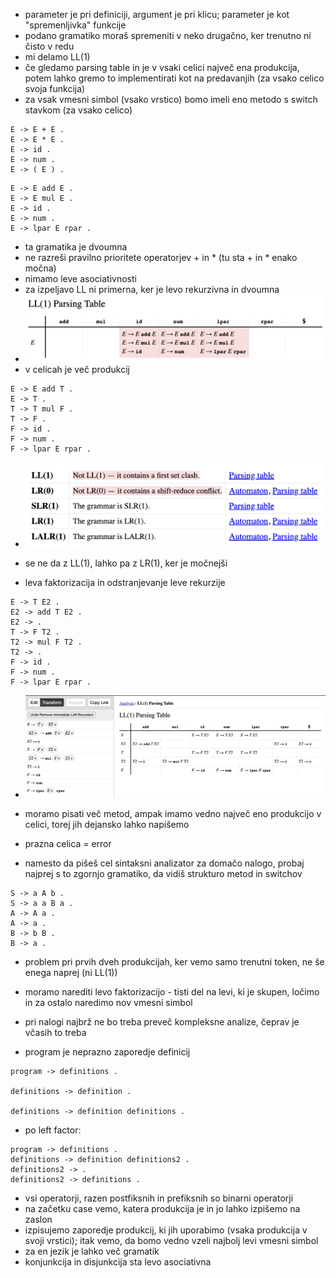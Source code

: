 - parameter je pri definiciji, argument je pri klicu; parameter je kot "spremenljivka" funkcije
- podano gramatiko moraš spremeniti v neko drugačno, ker trenutno ni čisto v redu
- mi delamo LL(1)
- če gledamo parsing table in je v vsaki celici največ ena produkcija, potem lahko gremo to implementirati kot na predavanjih (za vsako celico svoja funkcija)
- za vsak vmesni simbol (vsako vrstico) bomo imeli eno metodo s switch stavkom (za vsako celico)

```
E -> E + E .
E -> E * E .
E -> id .
E -> num .
E -> ( E ) .
```

```
E -> E add E .
E -> E mul E .
E -> id .
E -> num .
E -> lpar E rpar .
```
- ta gramatika je dvoumna
- ne razreši pravilno prioritete operatorjev + in \* (tu sta + in \* enako močna)
- nimamo leve asociativnosti
- za izpeljavo LL ni primerna, ker je levo rekurzivna in dvoumna
- ![600](../../Images3/Pasted%20image%2020250317094337.png)
- v celicah je več produkcij

```
E -> E add T .
E -> T .
T -> T mul F .
T -> F .
F -> id .
F -> num .
F -> lpar E rpar .
```
- ![500](../../Images3/Pasted%20image%2020250317094537.png)
- se ne da z LL(1), lahko pa z LR(1), ker je močnejši

- leva faktorizacija in odstranjevanje leve rekurzije
```
E -> T E2 .
E2 -> add T E2 .
E2 -> .
T -> F T2 .
T2 -> mul F T2 .
T2 -> .
F -> id .
F -> num .
F -> lpar E rpar .
```
- ![650](../../Images3/Pasted%20image%2020250317094804.png)
- moramo pisati več metod, ampak imamo vedno največ eno produkcijo v celici, torej jih dejansko lahko napišemo
- prazna celica = error

- namesto da pišeš cel sintaksni analizator za domačo nalogo, probaj najprej s to zgornjo gramatiko, da vidiš strukturo metod in switchov

```
S -> a A b .
S -> a a B a .
A -> A a .
A -> a .
B -> b B .
B -> a .
```
- problem pri prvih dveh produkcijah, ker vemo samo trenutni token, ne še enega naprej (ni LL(1))
- moramo narediti levo faktorizacijo - tisti del na levi, ki je skupen, ločimo in za ostalo naredimo nov vmesni simbol

- pri nalogi najbrž ne bo treba preveč kompleksne analize, čeprav je včasih to treba
- program je neprazno zaporedje definicij

```
program -> definitions .

definitions -> definition .

definitions -> definition definitions .
```
- po left factor:
```
program -> definitions .
definitions -> definition definitions2 .
definitions2 -> .
definitions2 -> definitions .
```
- vsi operatorji, razen postfiksnih in prefiksnih so binarni operatorji
- na začetku case vemo, katera produkcija je in jo lahko izpišemo na zaslon
- izpisujemo zaporedje produkcij, ki jih uporabimo (vsaka produkcija v svoji vrstici); itak vemo, da bomo vedno vzeli najbolj levi vmesni simbol
- za en jezik je lahko več gramatik
- konjunkcija in disjunkcija sta levo asociativna